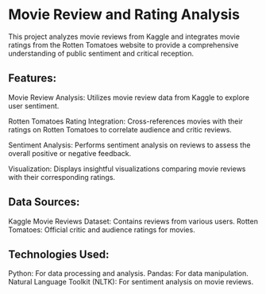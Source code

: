 # Movie Review and Rating Analysis
This project analyzes movie reviews from Kaggle and integrates movie ratings from the Rotten Tomatoes website to provide a comprehensive understanding of public sentiment and critical reception.

## Features:
Movie Review Analysis: Utilizes movie review data from Kaggle to explore user sentiment.

Rotten Tomatoes Rating Integration: Cross-references movies with their ratings on Rotten Tomatoes to correlate audience and critic reviews.

Sentiment Analysis: Performs sentiment analysis on reviews to assess the overall positive or negative feedback.

Visualization: Displays insightful visualizations comparing movie reviews with their corresponding ratings.

## Data Sources:
Kaggle Movie Reviews Dataset: Contains reviews from various users.
Rotten Tomatoes: Official critic and audience ratings for movies.

## Technologies Used:
Python: For data processing and analysis.
Pandas: For data manipulation.
Natural Language Toolkit (NLTK): For sentiment analysis on movie reviews.
